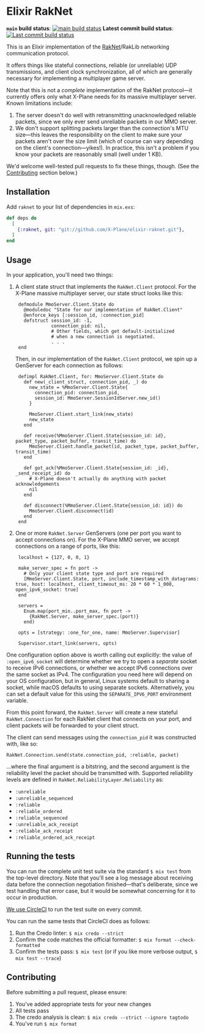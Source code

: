 # Elixir RakNet

**`main` build status**: [![main build status](https://circleci.com/gh/X-Plane/elixir-raknet/tree/main.svg?style=svg)](https://circleci.com/gh/X-Plane/elixir-raknet/tree/main) **Latest commit build status**: [![Last commit build status](https://circleci.com/gh/X-Plane/elixir-raknet.svg?style=svg)](https://circleci.com/gh/X-Plane/elixir-raknet)

This is an Elixir implementation of the [RakNet](https://github.com/facebookarchive/RakNet)/RakLib networking communication protocol.

It offers things like stateful connections, reliable (or unreliable) UDP transmissions, and client clock synchronization, all of which are generally necessary for implementing a multiplayer game server. 

Note that this is not a *complete* implementation of the RakNet protocol—it currently offers only what X-Plane needs for its massive multiplayer server. Known limitations include:

1. The server doesn't do well with retransmitting unacknowledged reliable packets, since we only ever send unreliable packets in our MMO server. 
2. We don't support splitting packets larger than the connection's MTU size—this leaves the responsibility on the client to make sure your packets aren't over the size limit (which of course can vary depending on the client's connection—yikes!). In practice, this isn't a problem if you know your packets are reasonably small (well under 1 KB).

We'd welcome well-tested pull requests to fix these things, though. (See the [Contributing](#contributing) section below.)

## Installation

Add `raknet` to your list of dependencies in `mix.exs`:

```elixir
def deps do
  [
    {:raknet, git: "git://github.com/X-Plane/elixir-raknet.git"},
  ]
end
```

## Usage

In your application, you'll need two things:

1. A client state struct that implements the `RakNet.Client` protocol. For the X-Plane massive multiplayer server, our state struct looks like this:

        defmodule MmoServer.Client.State do
          @moduledoc "State for our implementation of RakNet.Client"
          @enforce_keys [:session_id, :connection_pid]
          defstruct session_id: -1,
                    connection_pid: nil,
                    # Other fields, which get default-initialized
                    # when a new connection is negotiated. 
                    . . . 
        end

    Then, in our implementation of the `RakNet.Client` protocol, we spin up a GenServer for each connection as follows:

        defimpl RakNet.Client, for: MmoServer.Client.State do
          def new(_client_struct, connection_pid, _) do
            new_state = %MmoServer.Client.State{
              connection_pid: connection_pid,
              session_id: MmoServer.SessionIdServer.new_id()
            }
   
            MmoServer.Client.start_link(new_state)
            new_state
          end
        
          def receive(%MmoServer.Client.State{session_id: id}, packet_type, packet_buffer, transit_time) do
            MmoServer.Client.handle_packet(id, packet_type, packet_buffer, transit_time)
          end
        
          def got_ack(%MmoServer.Client.State{session_id: _id}, _send_receipt_id) do
            # X-Plane doesn't actually do anything with packet acknowledgements
            nil
          end
        
          def disconnect(%MmoServer.Client.State{session_id: id}) do
            MmoServer.Client.disconnect(id)
          end
        end
   
2. One or more `RakNet.Server` GenServers (one per port you want to accept connections on). For the X-Plane MMO server, we accept connections on a range of ports, like this:

        localhost = {127, 0, 0, 1}
   
        make_server_spec = fn port ->
          # Only your client state type and port are required 
          [MmoServer.Client.State, port, include_timestamp_with_datagrams: true, host: localhost, client_timeout_ms: 20 * 60 * 1_000, open_ipv6_socket: true]
        end
     
        servers =
          Enum.map(port_min..port_max, fn port ->
            {RakNet.Server, make_server_spec.(port)}
          end)
    
        opts = [strategy: :one_for_one, name: MmoServer.Supervisor]
   
        Supervisor.start_link(servers, opts)

One configuration option above is worth calling out explicitly: the value of `:open_ipv6_socket` will determine whether we try to open a *separate* socket to receive IPv6 connections, or whether we accept IPv6 connections over the same socket as IPv4. The configuration you need here will depend on your OS configuration, but in general, Linux systems default to sharing a socket, while macOS defaults to using separate sockets. Alternatively, you can set a default value for this using the `SEPARATE_IPV6_PORT` environment variable.

From this point forward, the `RakNet.Server` will create a new stateful `RakNet.Connection` for each RakNet client that connects on your port, and client packets will be forwarded to your client struct.

The client can send messages using the `connection_pid` it was constructed with, like so:

    RakNet.Connection.send(state.connection_pid, :reliable, packet)

...where the final argument is a bitstring, and the second argument is the reliability level the packet should be transmitted with. Supported reliability levels are defined in `RakNet.ReliabilityLayer.Reliability` as:

- `:unreliable`
- `:unreliable_sequenced`
- `:reliable`
- `:reliable_ordered`
- `:reliable_sequenced`
- `:unreliable_ack_receipt`
- `:reliable_ack_receipt`
- `:reliable_ordered_ack_receipt` 

## Running the tests

You can run the complete unit test suite via the standard `$ mix test` from the top-level directory. Note that you'll see a log message about receiving data before the connection negotiation finished—that's deliberate, since we test handling that error case, but it would be somewhat concerning for it to occur in production.

[We use CircleCI](https://app.circleci.com/pipelines/github/X-Plane/elixir-raknet) to run the test suite on every commit.

You can run the same tests that CircleCI does as follows:

1. Run the Credo linter: `$ mix credo --strict`
2. Confirm the code matches the official formatter: `$ mix format --check-formatted`
3. Confirm the tests pass: `$ mix test` (or if you like more verbose output, `$ mix test --trace`)

## Contributing

Before submitting a pull request, please ensure:

1. You've added appropriate tests for your new changes
2. All tests pass
3. The credo analysis is clean: `$ mix credo --strict --ignore tagtodo`
4. You've run `$ mix format`
